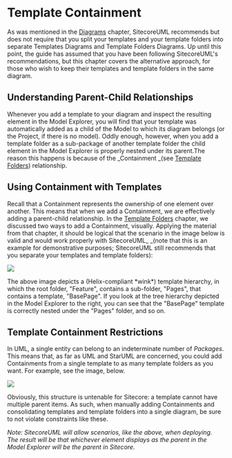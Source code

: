 # Template Containment

As was mentioned in the [Diagrams](/guide/diagrams.md) chapter, SitecoreUML recommends but does not require that you split your templates and your template folders into separate Templates Diagrams and Template Folders Diagrams. Up until this point, the guide has assumed that you have been following SitecoreUML's recommendations, but this chapter covers the alternative approach, for those who wish to keep their templates and template folders in the same diagram.

## Understanding Parent-Child Relationships

Whenever you add a template to your diagram and inspect the resulting element in the Model Explorer, you will find that your template was automatically added as a child of the Model to which its diagram belongs \(or the Project, if there is no model\). Oddly enough, however, when you add a template folder as a sub-package of another template folder the child element in the Model Explorer is properly nested under its parent.The reason this happens is because of the _Containment _\(see [Template Folders](/guide/template-folders.md)\) relationship.

## Using Containment with Templates

Recall that a Containment represents the ownership of one element over another. This means that when we add a Containment, we are effectively adding a parent-child relationship. In the [Template Folders](/guide/template-folders.md) chapter, we discussed two ways to add a Containment, visually. Applying the material from that chapter, it should be logical that the scenario in the image below is valid and would work properly with SitecoreUML_ _\(note that this is an example for demonstrative purposes; SitecoreUML still recommends that you separate your templates and template folders\):

![](https://github.com/zkniebel/SitecoreUML/blob/master/Documentation/assets/StarUML-TreeHierarchy-OneDiagramWithHierarchy.png?raw=true)

The above image depicts a \(Helix-compliant \*wink\*\) template hierarchy, in which the root folder, "Feature", contains a sub-folder, "Pages", that contains a template, "BasePage". If you look at the tree hierarchy depicted in the Model Explorer to the right, you can see that the "BasePage" template is correctly nested under the "Pages" folder, and so on.

## Template Containment Restrictions

In UML, a single entity can belong to an indeterminate number of _Packages_. This means that, as far as UML and StarUML are concerned, you could add Containments from a single template to as many template folders as you want. For example, see the image, below.

![](https://github.com/zkniebel/SitecoreUML/blob/master/Documentation/assets/StarUML-TreeHierarchy-MultipleContainments.png?raw=true)

Obviously, this structure is untenable for Sitecore: a template cannot have multiple parent items. As such, when manually adding Containments and consolidating templates and template folders into a single diagram, be sure to not violate constraints like these.

_Note: SitecoreUML will allow scenarios, like the above, when deploying. The result will be that whichever element displays as the parent in the Model Explorer will be the parent in Sitecore._

